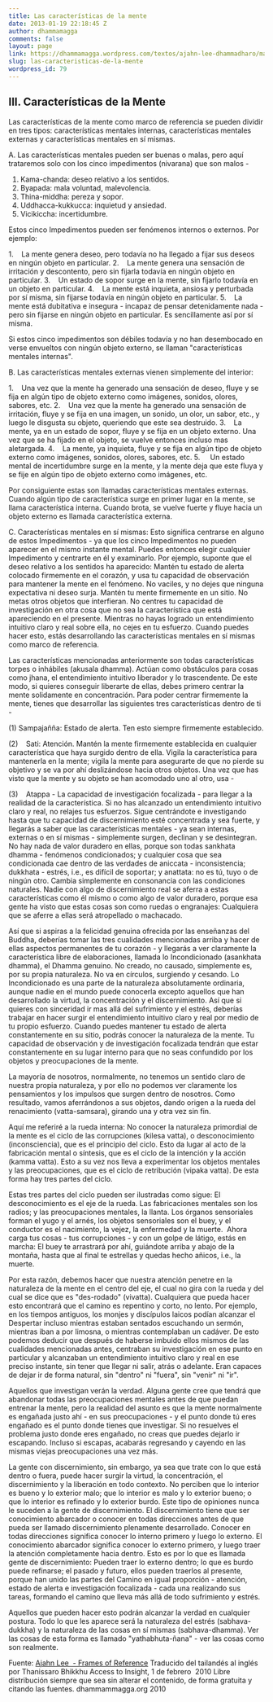 ```yaml
---
title: Las características de la mente
date: 2013-01-19 22:18:45 Z
author: dhammamagga
comments: false
layout: page
link: https://dhammamagga.wordpress.com/textos/ajahn-lee-dhammadharo/marcos-de-referencia/marcos-de-referencia/las-caracteristicas-de-la-mente/
slug: las-caracteristicas-de-la-mente
wordpress_id: 79
---
```


## III. Características de la Mente


Las características de la mente como marco de referencia se pueden dividir en tres tipos: características mentales internas, características mentales externas y características mentales en sí mismas.

A. Las características mentales pueden ser buenas o malas, pero aquí trataremos solo con los cinco impedimentos (nivarana) que son malos -

1. Kama-chanda: deseo relativo a los sentidos.
2. Byapada: mala voluntad, malevolencia.
3. Thina-middha: pereza y sopor.
4. Uddhacca-kukkucca: inquietud y ansiedad.
5. Vicikiccha: incertidumbre.

Estos cinco Impedimentos pueden ser fenómenos internos o externos. Por ejemplo:

1.    La mente genera deseo, pero todavía no ha llegado a fijar sus deseos en ningún objeto en particular.
2.    La mente genera una sensación de irritación y descontento, pero sin fijarla todavía en ningún objeto en particular.
3.    Un estado de sopor surge en la mente, sin fijarlo todavía en un objeto en particular.
4.    La mente está inquieta, ansiosa y perturbada por sí misma, sin fijarse todavía en ningún objeto en particular.
5.    La mente está dubitativa e insegura - incapaz de pensar detenidamente nada - pero sin fijarse en ningún objeto en particular. Es sencillamente así por sí misma.

Si estos cinco impedimentos son débiles todavía y no han desembocado en verse envueltos con ningún objeto externo, se llaman "características mentales internas".

B. Las características mentales externas vienen simplemente del interior:

1.    Una vez que la mente ha generado una sensación de deseo, fluye y se fija en algún tipo de objeto externo como imágenes, sonidos, olores, sabores, etc.
2.    Una vez que la mente ha generado una sensación de irritación, fluye y se fija en una imagen, un sonido, un olor, un sabor, etc., y luego le disgusta su objeto, queriendo que este sea destruido.
3.    La mente, ya en un estado de sopor, fluye y se fija en un objeto externo. Una vez que se ha fijado en el objeto, se vuelve entonces incluso mas aletargada.
4.    La mente, ya inquieta, fluye y se fija en algún tipo de objeto externo como imágenes, sonidos, olores, sabores, etc.
5.     Un estado mental de incertidumbre surge en la mente, y la mente deja que este fluya y se fije en algún tipo de objeto externo como imágenes, etc.

Por consiguiente estas son llamadas características mentales externas. Cuando algún tipo de característica surge en primer lugar en la mente, se llama característica interna. Cuando brota, se vuelve fuerte y fluye hacia un objeto externo es llamada característica externa.

C. Características mentales en sí mismas: Esto significa centrarse en alguno de estos Impedimentos - ya que los cinco Impedimentos no pueden aparecer en el mismo instante mental. Puedes entonces elegir cualquier Impedimento y centrarte en él y examinarlo. Por ejemplo, suponte que el deseo relativo a los sentidos ha aparecido: Mantén tu estado de alerta colocado firmemente en el corazón, y usa tu capacidad de observación para mantener la mente en el fenómeno. No vaciles, y no dejes que ninguna expectativa ni deseo surja. Mantén tu mente firmemente en un sitio. No metas otros objetos que interfieran. No centres tu capacidad de investigación en otra cosa que no sea la característica que está apareciendo en el presente. Mientras no hayas logrado un entendimiento intuitivo claro y real sobre ella, no cejes en tu esfuerzo. Cuando puedes hacer esto, estás desarrollando las características mentales en sí mismas como marco de referencia.

Las características mencionadas anteriormente son todas características torpes o inhábiles (akusala dhamma). Actúan como obstáculos para cosas como jhana, el entendimiento intuitivo liberador y lo trascendente. De este modo, si quieres conseguir liberarte de ellas, debes primero centrar la mente solidamente en concentración. Para poder centrar firmemente la mente, tienes que desarrollar las siguientes tres características dentro de ti -

(1) Sampajañña: Estado de alerta. Ten esto siempre firmemente establecido.

(2)    Sati: Atención. Mantén la mente firmemente establecida en cualquier característica que haya surgido dentro de ella. Vigila la característica para mantenerla en la mente; vigila la mente para asegurarte de que no pierde su objetivo y se va por ahí deslizándose hacia otros objetos. Una vez que has visto que la mente y su objeto se han acomodado uno al otro, usa -

(3)    Atappa - La capacidad de investigación focalizada - para llegar a la realidad de la característica. Si no has alcanzado un entendimiento intuitivo claro y real, no relajes tus esfuerzos. Sigue centrándote e investigando hasta que tu capacidad de discernimiento esté concentrada y sea fuerte, y llegarás a saber que las características mentales - ya sean internas, externas o en sí mismas - simplemente surgen, declinan y se desintegran. No hay nada de valor duradero en ellas, porque son todas sankhata dhamma - fenómenos condicionados; y cualquier cosa que sea condicionada cae dentro de las verdades de aniccata - inconsistencia; dukkhata - estrés, i.e., es difícil de soportar; y anattata: no es tú, tuyo o de ningún otro. Cambia simplemente en consonancia con las condiciones naturales. Nadie con algo de discernimiento real se aferra a estas características como él mismo o como algo de valor duradero, porque esa gente ha visto que estas cosas son como ruedas o engranajes: Cualquiera que se aferre a ellas será atropellado o machacado.

Así que si aspiras a la felicidad genuina ofrecida por las enseñanzas del Buddha, deberías tomar las tres cualidades mencionadas arriba y hacer de ellas aspectos permanentes de tu corazón - y llegarás a ver claramente la característica libre de elaboraciones, llamada lo Incondicionado (asankhata dhamma), el Dhamma genuino. No creado, no causado, simplemente es, por su propia naturaleza. No va en círculos, surgiendo y cesando. Lo Incondicionado es una parte de la naturaleza absolutamente ordinaria, aunque nadie en el mundo puede conocerla excepto aquellos que han desarrollado la virtud, la concentración y el discernimiento. Así que si quieres con sinceridad ir mas allá del sufrimiento y el estrés, deberías trabajar en hacer surgir el entendimiento intuitivo claro y real por medio de tu propio esfuerzo. Cuando puedes mantener tu estado de alerta constantemente en su sitio, podrás conocer la naturaleza de la mente. Tu capacidad de observación y de investigación focalizada tendrán que estar constantemente en su lugar interno para que no seas confundido por los objetos y preocupaciones de la mente.

La mayoría de nosotros, normalmente, no tenemos un sentido claro de nuestra propia naturaleza, y por ello no podemos ver claramente los pensamientos y los impulsos que surgen dentro de nosotros. Como resultado, vamos aferrándonos a sus objetos, dando origen a la rueda del renacimiento (vatta-samsara), girando una y otra vez sin fin.

Aquí me referiré a la rueda interna: No conocer la naturaleza primordial de la mente es el ciclo de las corrupciones (kilesa vatta), o desconocimiento (inconsciencia), que es el principio del ciclo. Esto da lugar al acto de la fabricación mental o síntesis, que es el ciclo de la intención y la acción (kamma vatta). Esto a su vez nos lleva a experimentar los objetos mentales y las preocupaciones, que es el ciclo de retribución (vipaka vatta). De esta forma hay tres partes del ciclo.

Estas tres partes del ciclo pueden ser ilustradas como sigue: El desconocimiento es el eje de la rueda. Las fabricaciones mentales son los radios; y las preocupaciones mentales, la llanta. Los órganos sensoriales forman el yugo y el arnés, los objetos sensoriales son el buey, y el conductor es el nacimiento, la vejez, la enfermedad y la muerte.  Ahora carga tus cosas - tus corrupciones - y con un golpe de látigo, estás en marcha: El buey te arrastrará por ahí, guiándote arriba y abajo de la montaña, hasta que al final te estrellas y quedas hecho añicos, i.e., la muerte.

Por esta razón, debemos hacer que nuestra atención penetre en la naturaleza de la mente en el centro del eje, el cual no gira con la rueda y del cual se dice que es "des-rodado" (vivatta). Cualquiera que pueda hacer esto encontrará que el camino es repentino y corto, no lento. Por ejemplo, en los tiempos antiguos, los monjes y discípulos laicos podían alcanzar el Despertar incluso mientras estaban sentados escuchando un sermón, mientras iban a por limosna, o mientras contemplaban un cadáver. De esto podemos deducir que después de haberse imbuido ellos mismos de las cualidades mencionadas antes, centraban su investigación en ese punto en particular y alcanzaban un entendimiento intuitivo claro y real en ese preciso instante, sin tener que llegar ni salir, atrás o adelante. Eran capaces de dejar ir de forma natural, sin "dentro" ni "fuera", sin "venir" ni "ir".

Aquellos que investigan verán la verdad. Alguna gente cree que tendrá que abandonar todas las preocupaciones mentales antes de que puedan entrenar la mente, pero la realidad del asunto es que la mente normalmente es engañada justo ahí - en sus preocupaciones - y el punto donde tú eres engañado es el punto donde tienes que investigar. Si no resuelves el problema justo donde eres engañado, no creas que puedes dejarlo ir escapando. Incluso si escapas, acabarás regresando y cayendo en las mismas viejas preocupaciones una vez más.

La gente con discernimiento, sin embargo, ya sea que trate con lo que está dentro o fuera, puede hacer surgir la virtud, la concentración, el discernimiento y la liberación en todo contexto. No perciben que lo interior es bueno y lo exterior malo; que lo interior es malo y lo exterior bueno; o que lo interior es refinado y lo exterior burdo. Este tipo de opiniones nunca le suceden a la gente de discernimiento. El discernimiento tiene que ser conocimiento abarcador o conocer en todas direcciones antes de que pueda ser llamado discernimiento plenamente desarrollado. Conocer en todas direcciones significa conocer lo interno primero y luego lo externo. El conocimiento abarcador significa conocer lo externo primero, y luego traer la atención completamente hacia dentro. Esto es por lo que es llamada gente de discernimiento: Pueden traer lo externo dentro; lo que es burdo puede refinarse; el pasado y futuro, ellos pueden traerlos al presente, porque han unido las partes del Camino en igual proporción - atención, estado de alerta e investigación focalizada - cada una realizando sus tareas, formando el camino que lleva más allá de todo sufrimiento y estrés.

Aquellos que pueden hacer esto podrán alcanzar la verdad en cualquier postura. Todo lo que les aparece será la naturaleza del estrés (sabhava-dukkha) y la naturaleza de las cosas en sí mismas (sabhava-dhamma). Ver las cosas de esta forma es llamado "yathabhuta-ñana" - ver las cosas como son realmente.<!-- more -->


Fuente: [Ajahn Lee  - Frames of Reference](http://www.accesstoinsight.org/lib/thai/lee/frames.html)
Traducido del tailandés al inglés por Thanissaro Bhikkhu
Access to Insight, 1 de febrero  2010
Libre distribución siempre que sea sin alterar el contenido, de forma gratuita y citando las fuentes.
dhammammagga.org 2010
